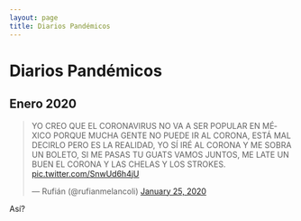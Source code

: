 ```yaml
---
layout: page
title: Diarios Pandémicos
---
```


# Diarios Pandémicos

## Enero 2020


<blockquote class="twitter-tweet"><p lang="es" dir="ltr">YO CREO QUE EL CORONAVIRUS NO VA A SER POPULAR EN MÉXICO PORQUE MUCHA GENTE NO PUEDE IR AL CORONA, ESTÁ MAL DECIRLO PERO ES LA REALIDAD, YO SÍ IRÉ AL CORONA Y ME SOBRA UN BOLETO, SI ME PASAS TU GUATS VAMOS JUNTOS, ME LATE UN BUEN EL CORONA Y LAS CHELAS Y LOS STROKES. <a href="https://t.co/SnwUd6h4jU">pic.twitter.com/SnwUd6h4jU</a></p>&mdash; Rufián (@rufianmelancoli) <a href="https://twitter.com/rufianmelancoli/status/1221145251269828608?ref_src=twsrc%5Etfw">January 25, 2020</a></blockquote> <script async src="https://platform.twitter.com/widgets.js" charset="utf-8"></script>

Así?
